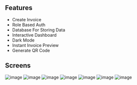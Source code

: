 ## Features
- Create Invoice
- Role Based Auth
- Database For Storing Data
- Interactive Dashboard
- Dark Mode
- Instant Invoice Preview
- Generate QR Code

## Screens
![image](https://github.com/Darkrove/bag-bee/assets/53792139/7b884dbb-e0f5-4c47-a043-62cf80d3e8bf)
![image](https://github.com/Darkrove/bag-bee/assets/53792139/bb2a7c5a-fe38-4545-950e-d52c72377fe3)
![image](https://github.com/Darkrove/bag-bee/assets/53792139/827f817b-0608-41cf-9fc4-3c637ff5b3bd)
![image](https://github.com/Darkrove/bag-bee/assets/53792139/e93c57c7-3cfc-4609-8088-ae589dd24e1d)
![image](https://github.com/Darkrove/bag-bee/assets/53792139/231e5ac2-9ad5-4c99-adb6-882bd0284d5e)
![image](https://github.com/Darkrove/bag-bee/assets/53792139/d542da35-0e48-43de-bf19-0eb624840f1b)
![image](https://github.com/Darkrove/bag-bee/assets/53792139/4145fdde-ed5b-4c83-9b87-fed8cc7b8c39)
